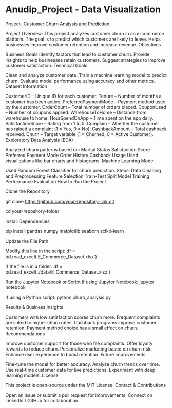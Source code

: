 # Anudip_Project - Data Visualization

Project- Customer Churn Analysis and Prediction

Project Overview:
This project analyzes customer churn in an e-commerce platform.
The goal is to predict which customers are likely to leave.
Helps businesses improve customer retention and increase revenue.
Objectives

Business Goals
Identify factors that lead to customer churn.
Provide insights to help businesses retain customers.
Suggest strategies to improve customer satisfaction.
Technical Goals

Clean and analyze customer data.
Train a machine learning model to predict churn.
Evaluate model performance using accuracy and other metrics.
Dataset Information

CustomerID – Unique ID for each customer.
Tenure – Number of months a customer has been active.
PreferredPaymentMode – Payment method used by the customer.
OrderCount – Total number of orders placed.
CouponUsed – Number of coupons applied.
WarehouseToHome – Distance from warehouse to home.
HourSpendOnApp – Time spent on the app daily.
SatisfactionScore – Rating from 1 to 5.
Complain – Whether the customer has raised a complaint (1 = Yes, 0 = No).
CashbackAmount – Total cashback received.
Churn – Target variable (1 = Churned, 0 = Active Customer).
Exploratory Data Analysis (EDA)

Analyzed churn patterns based on:
Marital Status
Satisfaction Score
Preferred Payment Mode
Order History
Cashback Usage
Used visualizations like bar charts and histograms.
Machine Learning Model

Used Random Forest Classifier for churn prediction.
Steps:
Data Cleaning and Preprocessing
Feature Selection
Train-Test Split
Model Training
Performance Evaluation
How to Run the Project

Clone the Repository

git clone https://github.com/your-repository-link.git

cd your-repository-folder

Install Dependencies

pip install pandas numpy matplotlib seaborn scikit-learn

Update the File Path

Modify this line in the script: df = pd.read_excel('E_Commerce_Dataset.xlsx')

If the file is in a folder: df = pd.read_excel('./data/E_Commerce_Dataset.xlsx')

Run the Jupyter Notebook or Script
If using Jupyter Notebook: jupyter notebook

If using a Python script: python churn_analysis.py

Results & Business Insights

Customers with low satisfaction scores churn more.
Frequent complaints are linked to higher churn rates.
Cashback programs improve customer retention.
Payment method choice has a small effect on churn.
Recommendations

Improve customer support for those who file complaints.
Offer loyalty rewards to reduce churn.
Personalize marketing based on churn risk.
Enhance user experience to boost retention.
Future Improvements

Fine-tune the model for better accuracy.
Analyze churn trends over time.
Use real-time customer data for live predictions.
Experiment with deep learning models.
License

This project is open-source under the MIT License.
Contact & Contributions

Open an issue or submit a pull request for improvements.
Connect on LinkedIn / GitHub for collaboration.
